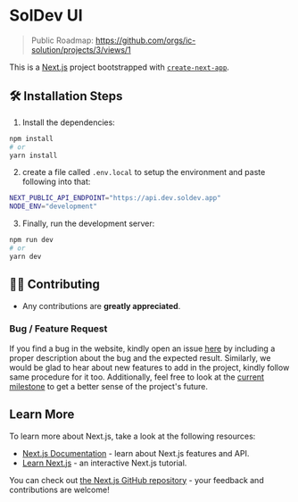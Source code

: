 # SolDev UI

> Public Roadmap: https://github.com/orgs/ic-solution/projects/3/views/1

This is a [Next.js](https://nextjs.org/) project bootstrapped with [`create-next-app`](https://github.com/vercel/next.js/tree/canary/packages/create-next-app).



## :hammer_and_wrench: Installation Steps

1. Install the dependencies:
```bash
npm install
# or
yarn install
```

2. create a file called `.env.local` to setup the environment and paste following into that:
```bash
NEXT_PUBLIC_API_ENDPOINT="https://api.dev.soldev.app"
NODE_ENV="development"
```

3. Finally, run the development server:

```bash
npm run dev
# or
yarn dev
```
## 👨‍💻 Contributing

- Any contributions are **greatly appreciated**.

### Bug / Feature Request

If you find a bug in the website, kindly open an issue [here](https://github.com/https://github.com/ironforge-cloud/soldev-ui/issues/new) by
including a proper description about the bug and the expected result. Similarly, we would be glad to hear about new features to add in the project, kindly follow same procedure for it too.
Additionally, feel free to look at the [current milestone](https://github.com/ironforge-cloud/soldev-ui/milestone/) to get a better sense of the project's future.

## Learn More

To learn more about Next.js, take a look at the following resources:

- [Next.js Documentation](https://nextjs.org/docs) - learn about Next.js features and API.
- [Learn Next.js](https://nextjs.org/learn) - an interactive Next.js tutorial.

You can check out [the Next.js GitHub repository](https://github.com/vercel/next.js/) - your feedback and contributions are welcome!
